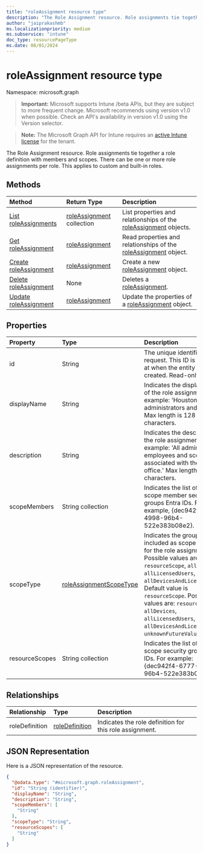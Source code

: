 ```yaml
---
title: "roleAssignment resource type"
description: "The Role Assignment resource. Role assignments tie together a role definition with members and scopes. There can be one or more role assignments per role. This applies to custom and built-in roles."
author: "jaiprakashmb"
ms.localizationpriority: medium
ms.subservice: "intune"
doc_type: resourcePageType
ms.date: 08/01/2024
---
```


# roleAssignment resource type

Namespace: microsoft.graph

> **Important:** Microsoft supports Intune /beta APIs, but they are subject to more frequent change. Microsoft recommends using version v1.0 when possible. Check an API's availability in version v1.0 using the Version selector.

> **Note:** The Microsoft Graph API for Intune requires an [active Intune license](https://go.microsoft.com/fwlink/?linkid=839381) for the tenant.

The Role Assignment resource. Role assignments tie together a role definition with members and scopes. There can be one or more role assignments per role. This applies to custom and built-in roles.

## Methods
|Method|Return Type|Description|
|:---|:---|:---|
|[List roleAssignments](../api/intune-rbac-roleassignment-list.md)|[roleAssignment](../resources/intune-rbac-roleassignment.md) collection|List properties and relationships of the [roleAssignment](../resources/intune-rbac-roleassignment.md) objects.|
|[Get roleAssignment](../api/intune-rbac-roleassignment-get.md)|[roleAssignment](../resources/intune-rbac-roleassignment.md)|Read properties and relationships of the [roleAssignment](../resources/intune-rbac-roleassignment.md) object.|
|[Create roleAssignment](../api/intune-rbac-roleassignment-create.md)|[roleAssignment](../resources/intune-rbac-roleassignment.md)|Create a new [roleAssignment](../resources/intune-rbac-roleassignment.md) object.|
|[Delete roleAssignment](../api/intune-rbac-roleassignment-delete.md)|None|Deletes a [roleAssignment](../resources/intune-rbac-roleassignment.md).|
|[Update roleAssignment](../api/intune-rbac-roleassignment-update.md)|[roleAssignment](../resources/intune-rbac-roleassignment.md)|Update the properties of a [roleAssignment](../resources/intune-rbac-roleassignment.md) object.|

## Properties
|Property|Type|Description|
|:---|:---|:---|
|id|String|The unique identifier of the request. This ID is assigned at when the entity is created. Read-only.|
|displayName|String|Indicates the display name of the role assignment. For example: 'Houston administrators and users'. Max length is 128 characters.|
|description|String|Indicates the description of the role assignment. For example: 'All administrators, employees and scope tags associated with the Houston office.' Max length is 1024 characters.|
|scopeMembers|String collection|Indicates the list of role scope member security groups Entra IDs. For example, {dec942f4-6777-4998-96b4-522e383b08e2}.|
|scopeType|[roleAssignmentScopeType](../resources/intune-rbac-roleassignmentscopetype.md)|Indicates the groups included as scope groups for the role assignment. Possible values are: `resourceScope`, `allDevices`, `allLicensedUsers`, `allDevicesAndLicensedUsers`. Default value is `resourceScope`. Possible values are: `resourceScope`, `allDevices`, `allLicensedUsers`, `allDevicesAndLicensedUsers`, `unknownFutureValue`.|
|resourceScopes|String collection|Indicates the list of resource scope security group Entra IDs. For example: {dec942f4-6777-4998-96b4-522e383b08e2}.|

## Relationships
|Relationship|Type|Description|
|:---|:---|:---|
|roleDefinition|[roleDefinition](../resources/intune-rbac-roledefinition.md)|Indicates the role definition for this role assignment.|

## JSON Representation
Here is a JSON representation of the resource.
<!-- {
  "blockType": "resource",
  "keyProperty": "id",
  "@odata.type": "microsoft.graph.roleAssignment"
}
-->
``` json
{
  "@odata.type": "#microsoft.graph.roleAssignment",
  "id": "String (identifier)",
  "displayName": "String",
  "description": "String",
  "scopeMembers": [
    "String"
  ],
  "scopeType": "String",
  "resourceScopes": [
    "String"
  ]
}
```